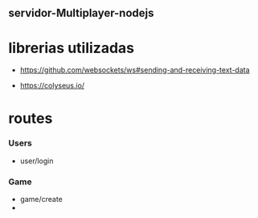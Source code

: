 ## servidor-Multiplayer-nodejs

# librerias utilizadas

- https://github.com/websockets/ws#sending-and-receiving-text-data

- https://colyseus.io/

# routes

### Users

- user/login

### Game

- game/create
-
